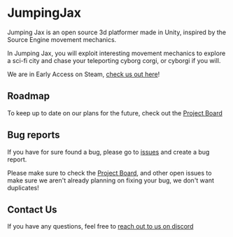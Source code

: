 # JumpingJax
Jumping Jax is an open source 3d platformer made in Unity, inspired by the Source Engine movement mechanics.

In Jumping Jax, you will exploit interesting movement mechanics to explore a sci-fi city and chase your teleporting cyborg corgi, or cyborgi if you will.

We are in Early Access on Steam, [check us out here](https://store.steampowered.com/app/1315100/Jumping_Jax/)! 
## Roadmap
To keep up to date on our plans for the future, check out the [Project Board](https://github.com/CaosCreations/JumpingJax/projects/1)

## Bug reports
If you have for sure found a bug, please go to [issues](https://github.com/CaosCreations/JumpingJax/issues) and create a bug report.

Please make sure to check the [Project Board](https://github.com/CaosCreations/JumpingJax/projects/1), and other open issues to make sure we aren't already planning on fixing your bug, we don't want duplicates!

## Contact Us
If you have any questions, feel free to [reach out to us on discord](https://discord.gg/nSkNTMn)
